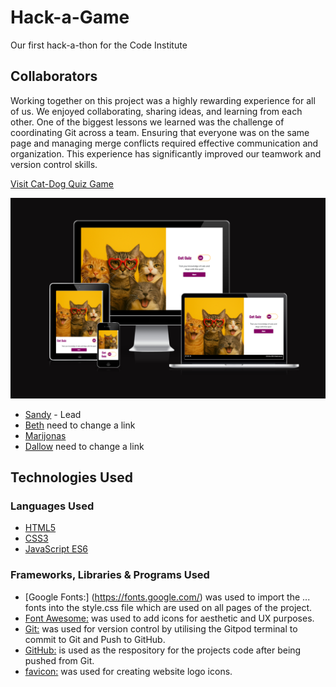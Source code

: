 # Hack-a-Game
Our first hack-a-thon for the Code Institute

## Collaborators

Working together on this project was a highly rewarding experience for all of us. We enjoyed collaborating, sharing ideas, and learning from each other. One of the biggest lessons we learned was the challenge of coordinating Git across a team. Ensuring that everyone was on the same page and managing merge conflicts required effective communication and organization. This experience has significantly improved our teamwork and version control skills.

<a href="[https://joe-aswonvos.github.io/pasty-net/](https://sandywyper.github.io/Hack-a-Game/)" target="_blank">Visit Cat-Dog Quiz Game</a>

![responsiveness](assets/images/responsive.png)

- [Sandy](https://github.com/SandyWyper) - Lead 
- [Beth](https://github.com/SandyWyper) need to change a link
- [Marijonas](https://github.com/Marso22)
- [Dallow](https://github.com/SandyWyper) need to change a link

## Technologies Used

### Languages Used

-   [HTML5](https://en.wikipedia.org/wiki/HTML5)
-   [CSS3](https://en.wikipedia.org/wiki/Cascading_Style_Sheets)
-   [JavaScript ES6](https://en.wikipedia.org/wiki/JavaScript)

### Frameworks, Libraries & Programs Used

-   [Google Fonts:] (https://fonts.google.com/) was used to import the ... fonts into the style.css file which are used on all pages of the project.
-   [Font Awesome:](https://fontawesome.com/) was used to add icons for aesthetic and UX purposes.
-   [Git:](https://git-scm.com/) was used for version control by utilising the Gitpod terminal to commit to Git and Push to GitHub.
-   [GitHub:](https://github.com/) is used as the respository for the projects code after being pushed from Git.
-   [favicon:](https://favicon.io/) was used for creating website logo icons.
